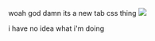 woah god damn its a new tab css thing
![]([https://www.example.com/image.jpg](https://avatars.githubusercontent.com/u/105303662?v=4))

i have no idea what i'm doing
